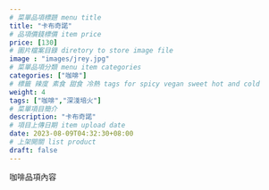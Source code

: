 ```yaml
---
# 菜單品項標題 menu title 
title: "卡布奇諾"
# 品項價錢標價 item price 
price: [130] 
# 圖片檔案目錄 diretory to store image file
image : "images/jrey.jpg"
# 菜單品項分類 menu item categories 
categories: ["咖啡"]
# 標籤 辣度 素食 甜食 冷熱 tags for spicy vegan sweet hot and cold 
weight: 4 
tags: ["咖啡","深淺培火"]
# 菜單項目簡介 
description: "卡布奇諾"
# 項目上傳日期 item upload date 
date: 2023-08-09T04:32:30+08:00
# 上架開關 list product 
draft: false
---
```


咖啡品項內容

